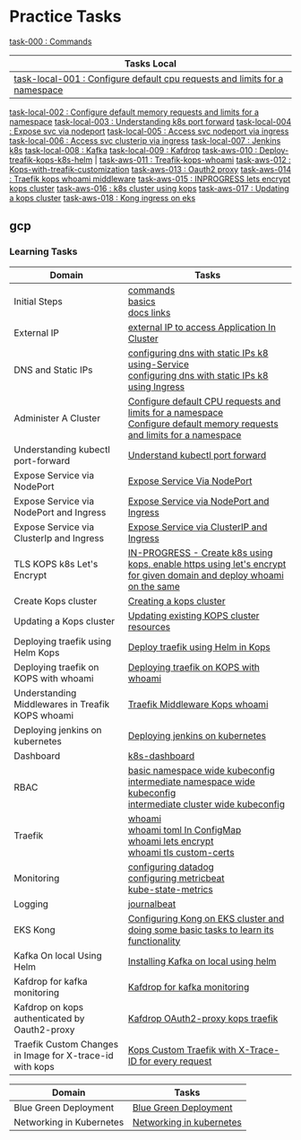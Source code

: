 # Practice Tasks

[task-000       :    Commands](practice-tasks/task-000-commands/commands.md)


Tasks Local |
---    | 
[task-local-001 :    Configure default cpu requests and limits for a namespace](practice-tasks/task-local-001-configure-default-CPU-requests-and-limits-for-a-namespace) |
[task-local-002 :    Configure default memory requests and limits for a namespace](practice-tasks/task-local-002-configure-default-memory-requests-and-limits-for-a-namespace)
[task-local-003 :    Understanding k8s port forward](practice-tasks/task-local-003-understanding-k8s-port-forward)
[task-local-004 :    Expose svc via nodeport](practice-tasks/task-local-004-expose-svc-via-nodeport)
[task-local-005 :    Access svc nodeport via ingress](practice-tasks/task-local-005-access-svc-nodeport-via-ingress)
[task-local-006 :    Access svc clusterip via ingress](practice-tasks/task-local-006-access-svc-clusterip-via-ingress)
[task-local-007 :    Jenkins k8s](practice-tasks/task-local-007-jenkins-k8s)
[task-local-008 :    Kafka](practice-tasks/task-local-008-kafka)
[task-local-009 :    Kafdrop](practice-tasks/task-local-009-kafdrop)
[task-aws-010   :    Deploy-treafik-kops-k8s-helm](practice-tasks/task-aws-010-deploy-treafik-kops-k8s-helm) |
[task-aws-011   :    Treafik-kops-whoami](practice-tasks/task-aws-011-treafik-kops-whoami)
[task-aws-012   :    Kops-with-treafik-customization](practice-tasks/task-aws-012-kops-with-treafik-customization)
[task-aws-013   :    Oauth2 proxy](practice-tasks/task-aws-013-oauth2-proxy)
[task-aws-014   :    Traefik kops whoami middleware](practice-tasks/task-aws-014-traefik-kops-whoami-middleware)
[task-aws-015   :    INPROGRESS lets encrypt kops cluster](practice-tasks/task-aws-015-lets-encrypt-kops-cluster)
[task-aws-016   :    k8s cluster using kops](practice-tasks/task-aws-016-k8s-cluster-using-kops)
[task-aws-017   :    Updating a kops cluster](practice-tasks/task-aws-017-updating-a-kops-cluster)
[task-aws-018   :    Kong ingress on eks](practice-tasks/task-aws-018-kong-ingress-on-eks)

## gcp

### Learning Tasks



Domain | Tasks | 
---    | --- | 
Initial Steps | [commands](task-000-commands/commands.md) <br> [basics](task-000-commands/basics.md) <br> [docs links](task-000-commands/doclinks.md) |
External IP | [external IP to access Application In Cluster](gcp/task-008-external-IP-to-access-Application-In-Cluster) |
DNS and Static IPs | [configuring dns with static IPs k8 using-Service](gcp/task-009-configuring-dns-with-static-IPs-k8-using-Service) <br> [configuring dns with static IPs k8 using Ingress](gcp/task-010-configuring-dns-with-static-IPs-k8-using-Ingress) |
Administer A Cluster | [Configure default CPU requests and limits for a namespace](local-mac/task-001-configure-default-CPU-requests-and-limits-for-a-namespace) <br>  [Configure default memory requests and limits for a namespace](./local-mac/task-002-configure-default-memory-requests-and-limits-for-a-namespace) | 
Understanding kubectl port-forward | [Understand kubectl port forward](local-mac/task-003-understanding-k8s-port-forward)
Expose Service via NodePort | [Expose Service Via NodePort](local-mac/task-004-expose-svc-via-nodeport)
Expose Service via NodePort and Ingress | [Expose Service via NodePort and Ingress](local-mac/task-005-access-svc-nodeport-via-ingress)
Expose Service via ClusterIp and Ingress | [Expose Service via ClusterIP and Ingress](local-mac/task-006-access-svc-clusterip-via-ingress)
TLS KOPS k8s Let's Encrypt | [IN-PROGRESS - Create k8s using kops, enable https using let's encrypt for given domain and deploy whoami on the same](aws/task-019-lets-encrypt-kops-cluster) | 
Create Kops cluster | [Creating a kops cluster](aws/task-028-k8s-cluster-using-kops)
Updating a Kops cluster | [Updating existing KOPS cluster resources](aws/task-029-updating-a-kops-cluster)
Deploying traefik using Helm Kops | [Deploy traefik using Helm in Kops](aws/task-001-deploy-treafik-kops-k8s-helm)
Deploying traefik on KOPS with whoami | [Deploying traefik on KOPS with whoami](aws/task-002-treafik-kops-whoami)
Understanding Middlewares in Treafik KOPS whoami | [Traefik Middleware Kops whoami](aws/task-003-traefik-kops-whoami-middleware)
Deploying jenkins on kubernetes | [Deploying jenkins on kubernetes](local-mac/task-007-jenkins-k8s)
Dashboard | [k8s-dashboard](gcp/task-001-k8s-dashboard/)|
RBAC |  [basic namespace wide kubeconfig](gcp/task-002-basic-namespace-wide-kubeconfig) <br> [intermediate namespace wide kubeconfig](gcp/task-003-intermediate-namespace-wide-kubeconfig)  <br>  [intermediate cluster wide kubeconfig](gcp/task-004-intermediate-cluster-wide-kubeconfig) |
Traefik | [whoami](gcp/task-005-traefik-whoami) <br>  [whoami toml In ConfigMap](gcp/task-006-traefik-whoami-tomlInConfigMap) <br> [whoami lets encrypt](gcp/task-007-traefik-whoami-lets-encrypt) <br> [whoami tls custom-certs](gcp/task-013-traefik-whoami-tls-custom-certs)| 
Monitoring | [configuring datadog](gcp/task-011-configuring-datadog) <br> [configuring metricbeat](gcp/task-014-metricbeat) <br> [kube-state-metrics](gcp/task-015-kube-state-metrics) | 
Logging | [journalbeat](gcp/task-016-journalbeat)  |
EKS Kong | [Configuring Kong on EKS cluster and doing some basic tasks to learn its functionality](aws/task-030-kong-ingress-on-eks) |
Kafka On local Using Helm | [Installing Kafka on local using helm](local-mac/task-008-kafka)
Kafdrop for kafka monitoring | [Kafdrop for kafka monitoring](local-mac/task-009-kafdrop)
Kafdrop on kops authenticated by Oauth2-proxy | [Kafdrop OAuth2-proxy kops traefik](aws/task-004-oauth2-proxy)
Traefik Custom Changes in Image for X-trace-id with kops | [Kops Custom Traefik with X-Trace-ID for every request](aws/task-005-kops-with-treafik-customization)

Domain | Tasks | 
---    | --- | 
Blue Green Deployment | [Blue Green Deployment](concepts/task-001-blue-green-deployment) |
Networking in Kubernetes | [Networking in kubernetes](concepts/task-002-networking)



